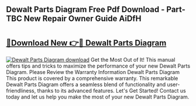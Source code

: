 ## Dewalt Parts Diagram Free Pdf Download - Part-TBC New Repair Owner Guide AiDfH

# <h2><a href="http://dfqlxl.blite.top/?on=Dewalt+Parts+Diagram">🔗Download New 👉🔴 Dewalt Parts Diagram</a></h2>

[![Dewalt Parts Diagram download](https://i.imgur.com/lujVjoI.png)](http://dfqlxl.blite.top/?on=Dewalt+Parts+Diagram)
Get the Most Out of It! This manual offers tips and tricks to maximize the performance of your new Dewalt Parts Diagram. Please Review the Warranty Information Dewalt Parts Diagram This product is covered by a comprehensive warranty. This remarkable Dewalt Parts Diagram offers a seamless blend of functionality and user-friendliness, thanks to its advanced features. Let's Get Started! Contact us today and let us help you make the most of your new Dewalt Parts Diagram.
